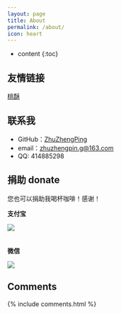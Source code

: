 ```yaml
---
layout: page
title: About
permalink: /about/
icon: heart
---
```


* content
{:toc}

## 友情链接

[桃酥](http://goback.win/) 

## 联系我

* GitHub：[ZhuZhengPing](https://github.com/ZhuZhengPing)
* email：zhuzhengpin.g@163.com
* QQ: 414885298

## 捐助 donate

您也可以捐助我喝杯咖啡！感谢！

<b>支付宝</b>

<img src="http://ww2.sinaimg.cn/mw690/006dag38gw1faykvuk1bmj306k06jwf9.jpg" style="margin-bottom:20px;" />

<b>微信</b>

<img src="http://ww1.sinaimg.cn/mw690/006dag38gw1faykv4eaqrj306r06ngmc.jpg" />

## Comments

{% include comments.html %}
